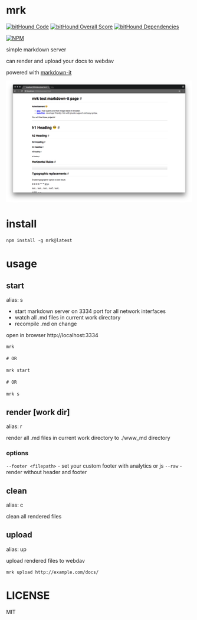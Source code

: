 # mrk

[![bitHound Code](https://www.bithound.io/github/alekzonder/mrk/badges/code.svg)](https://www.bithound.io/github/alekzonder/mrk)
[![bitHound Overall Score](https://www.bithound.io/github/alekzonder/mrk/badges/score.svg)](https://www.bithound.io/github/alekzonder/mrk)
[![bitHound Dependencies](https://www.bithound.io/github/alekzonder/mrk/badges/dependencies.svg)](https://www.bithound.io/github/alekzonder/mrk/master/dependencies/npm)

[![NPM](https://nodei.co/npm/mrk.png?downloads=true&downloadRank=true&stars=true)](https://nodei.co/npm/mrk/)

simple markdown server

can render and upload your docs to webdav

powered with [markdown-it](https://github.com/markdown-it/markdown-it)

![img](docs/screenshot.png)

# install

```
npm install -g mrk@latest
```

# usage

## start

alias: s

- start markdown server on 3334 port for all network interfaces
- watch all .md files in current work directory
- recompile .md on change

open in browser http://localhost:3334

```
mrk

# OR

mrk start

# OR

mrk s
```

## render [work dir]

alias: r

render all .md files in current work directory to ./www_md directory

### options

`--footer <filepath>` - set your custom footer with analytics or js
`--raw` - render without header and footer

## clean

alias: c

clean all rendered files

## upload <webdav-url>

alias: up

upload rendered files to webdav

```
mrk upload http://example.com/docs/
```

# LICENSE

MIT
